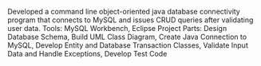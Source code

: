 Developed a command line object-oriented java database connectivity program that connects to MySQL and issues CRUD queries after validating user data.
Tools: MySQL Workbench, Eclipse
Project Parts: Design Database Schema, Build UML Class Diagram, Create Java Connection to MySQL, Develop Entity and Database Transaction Classes, Validate Input Data and Handle Exceptions, Develop Test Code

